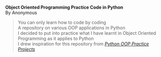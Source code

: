 **Object Oriented Programming Practice Code in Python**   
By Anonymous  
>You can only learn how to code by coding   
A repository on various OOP applications in Python  
I decided to put into practice what I have learnt in Object Oriented Programming as it applies to Python  
I drew inspiration for this repository from *[Python OOP Practice Projects](https://github.com/chenmingxue/Python_PracticeProjects)*
